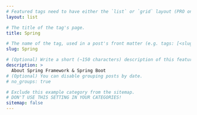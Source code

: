 ```yaml
---
# Featured tags need to have either the `list` or `grid` layout (PRO only).
layout: list

# The title of the tag's page.
title: Spring

# The name of the tag, used in a post's front matter (e.g. tags: [<slug>]).
slug: Spring

# (Optional) Write a short (~150 characters) description of this featured tag.
description: >
  About Spring Framework & Spring Boot
# (Optional) You can disable grouping posts by date.
# no_groups: true

# Exclude this example category from the sitemap.
# DON'T USE THIS SETTING IN YOUR CATEGORIES!
sitemap: false
---
```

